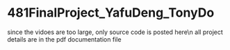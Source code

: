 # 481FinalProject_YafuDeng_TonyDo
since the vidoes are too large, only source code is posted here\n
all project details are in the pdf documentation file
